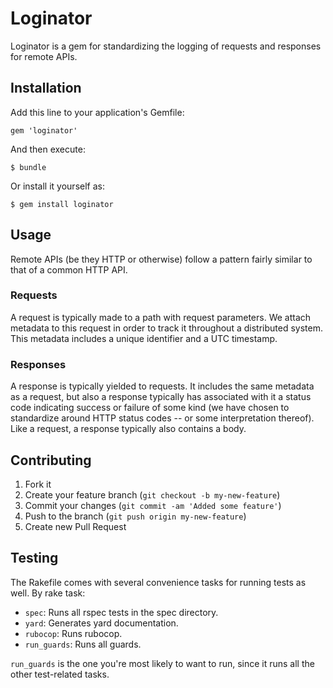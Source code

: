# Loginator

Loginator is a gem for standardizing the logging of requests and responses for
remote APIs.

## Installation

Add this line to your application's Gemfile:

    gem 'loginator'

And then execute:

    $ bundle

Or install it yourself as:

    $ gem install loginator

## Usage

Remote APIs (be they HTTP or otherwise) follow a pattern fairly similar to that
of a common HTTP API. 

### Requests

A request is typically made to a path with request parameters. We attach
metadata to this request in order to track it throughout a distributed system.
This metadata includes a unique identifier and a UTC timestamp.

### Responses

A response is typically yielded to requests. It includes the same metadata
as a request, but also a response typically has associated with it a status
code indicating success or failure of some kind (we have chosen to standardize
around HTTP status codes -- or some interpretation thereof). Like a request,
a response typically also contains a body.

## Contributing

1. Fork it
2. Create your feature branch (`git checkout -b my-new-feature`)
3. Commit your changes (`git commit -am 'Added some feature'`)
4. Push to the branch (`git push origin my-new-feature`)
5. Create new Pull Request


## Testing

The Rakefile comes with several convenience tasks for running tests as well. By rake task:

  + `spec`: Runs all rspec tests in the spec directory.
  + `yard`: Generates yard documentation.
  + `rubocop`: Runs rubocop.
  + `run_guards`: Runs all guards.

`run_guards` is the one you're most likely to want to run, since it runs all the other test-related tasks.
